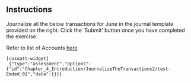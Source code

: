 ## Instructions

Journalize all the below transactions for June in the journal template provided on the right. Click the ‘Submit’ button once you have completed the exercise. 

Refer to list of Accounts [here]('javascript:void' "Cash,&#013;Common Stock,&#013;Miscellaneous Expense,&#013;Supplies Expense,&#013;Accounts Payable, &#013;Fees Earned,&#013;Accounts Receivable,&#013;Salary Expense,&#013;Truck Expense,&#013;Cash Dividends")


```
[cosmatt-widget]
 {"type":"assessment","options":{"id":"Chapter_4_Introduction/JournalizeTheTransactions2/test-Emded_01","data":{}}} 
```
